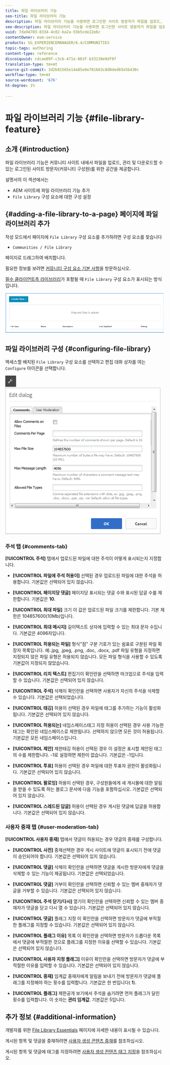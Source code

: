 ```yaml
---
title: 파일 라이브러리 기능
seo-title: 파일 라이브러리 기능
description: 파일 라이브러리 기능을 사용하면 로그인한 사이트 방문자가 파일을 업로드, 관리 및 다운로드할 수 있습니다
seo-description: 파일 라이브러리 기능을 사용하면 로그인한 사이트 방문자가 파일을 업로드, 관리 및 다운로드할 수 있습니다
uuid: 7da94703-8334-4c02-ba2a-55b5cde22e6c
contentOwner: msm-service
products: SG_EXPERIENCEMANAGER/6.4/COMMUNITIES
topic-tags: authoring
content-type: reference
discoiquuid: cdcae09f-c3cb-471e-863f-b33130e9df0f
translation-type: tm+mt
source-git-commit: 3d2b91565e14e85e9e701663c8d0ded03e5b430c
workflow-type: tm+mt
source-wordcount: '676'
ht-degree: 1%

---
```



# 파일 라이브러리 기능 {#file-library-feature}

## 소개 {#introduction}

파일 라이브러리 기능은 커뮤니티 사이트 내에서 파일을 업로드, 관리 및 다운로드할 수 있는 로그인된 사이트 방문자(커뮤니티 구성원)를 위한 공간을 제공합니다.

설명서의 이 섹션에서는

* AEM 사이트에 파일 라이브러리 기능 추가
* `File Library` 구성 요소에 대한 구성 설정

## {#adding-a-file-library-to-a-page} 페이지에 파일 라이브러리 추가

작성 모드에서 페이지에 `File Library` 구성 요소를 추가하려면 구성 요소를 찾습니다

* `Communities / File Library`

페이지로 드래그하여 배치합니다.

필요한 정보를 보려면 [커뮤니티 구성 요소 기본 사항](basics.md)을 방문하십시오.

[필수 클라이언트측 라이브러리](essentials-file-library.md#essentials-for-client-side)가 포함될 때 `File Library` 구성 요소가 표시되는 방식입니다.

![chlimage_1-430](assets/chlimage_1-430.png)

## 파일 라이브러리 구성 {#configuring-file-library}

액세스할 배치된 `File Library` 구성 요소를 선택하고 편집 대화 상자를 여는 `Configure` 아이콘을 선택합니다.

![chlimage_1-431](assets/chlimage_1-431.png) ![chlimage_1-432](assets/chlimage_1-432.png)

### 주석 탭 {#comments-tab}

**[!UICONTROL 주석]** 탭에서 업로드된 파일에 대한 주석이 어떻게 표시되는지 지정합니다.

* **[!UICONTROL 파일에 주석 허용이]**
선택된 경우 업로드된 파일에 대한 주석을 허용합니다. 기본값은 선택되어 있지 않습니다.

* **[!UICONTROL 페이지당 댓글]**
페이지당 표시되는 댓글 수와 표시된 답글 수를 제한합니다. 기본값은 
**10**.

* **[!UICONTROL 최대 파일]**
크기 이 값은 업로드된 파일 크기를 제한합니다. 기본 제한은 104857600(10Mb)입니다.

* **[!UICONTROL 최대 메시지]**
길이텍스트 상자에 입력할 수 있는 최대 문자 수입니다. 기본값은 4096자입니다.

* **[!UICONTROL 허용되는 파일]**
형식&quot;점&quot; 구분 기호가 있는 쉼표로 구분된 파일 확장자 목록입니다. 예:.jpg, .jpeg, .png, .doc, .docx, .pdf 파일 유형을 지정하면 지정되지 않은 파일 유형은 허용되지 않습니다. 모든 파일 형식을 사용할 수 있도록 기본값이 지정되지 않았습니다.

* **[!UICONTROL 리치 텍스트]**
편집기이 확인란을 선택하면 마크업으로 주석을 입력할 수 있습니다. 기본값은 선택되어 있지 않습니다.

* **[!UICONTROL 주석]**
삭제이 확인란을 선택하면 사용자가 자신의 주석을 삭제할 수 있습니다. 기본값은 선택되었습니다.

* **[!UICONTROL 태깅]**
허용이 선택된 경우 파일에 태그를 추가하는 기능이 활성화됩니다. 기본값은 선택되어 있지 않습니다.

* **[!UICONTROL 허용되는]**
네임스페이스태그 지정 허용이 선택된 경우 사용 가능한 태그는 확인된 네임스페이스로 제한됩니다. 선택하지 않으면 모든 것이 허용됩니다. 기본값은 모든 네임스페이스입니다.

* **[!UICONTROL 제안]**
제한태깅 허용이 선택된 경우 이 설정은 표시할 제안된 태그의 수를 제한합니다. -1로 설정하면 제한이 없습니다. 기본값은 -1입니다.

* **[!UICONTROL 투표]**
허용이 선택된 경우 파일에 대한 투표자 권한이 활성화됩니다. 기본값은 선택되어 있지 않습니다.

* **[!UICONTROL 팔로잉]**
허용이 선택된 경우, 구성원들에게 새 게시물에 대한 알림을 받을 수 있도록 하는 블로그  [](notifications.md) 문서에 다음 기능을 포함하십시오. 기본값은 선택되어 있지 않습니다.

* **[!UICONTROL 스레드된 답글]**
허용이 선택된 경우 게시된 댓글에 답글을 허용합니다. 기본값은 선택되어 있지 않습니다.

### 사용자 중재 탭 {#user-moderation-tab}

**[!UICONTROL 사용자 중재]** 탭에서 댓글이 허용되는 경우 댓글의 중재를 구성합니다.

* **[!UICONTROL 사전]**
중재선택한 경우 게시 사이트에 댓글이 표시되기 전에 댓글이 승인되어야 합니다. 기본값은 선택되어 있지 않습니다.

* **[!UICONTROL 댓글]**
삭제이 확인란을 선택하면 댓글을 게시한 방문자에게 댓글을 삭제할 수 있는 기능이 제공됩니다. 기본값은 선택되었습니다.

* **[!UICONTROL 댓글]**
거부이 확인란을 선택하면 신뢰할 수 있는 멤버 중재자가 댓글을 거부할 수 있습니다. 기본값은 선택되어 있지 않습니다.

* **[!UICONTROL 주석 닫기/다시]**
열기이 확인란을 선택하면 신뢰할 수 있는 멤버 중재자가 댓글을 닫고 다시 열 수 있습니다. 기본값은 선택되어 있지 않습니다.

* **[!UICONTROL 댓글]**
플래그 지정 이 확인란을 선택하면 방문자가 댓글에 부적절한 플래그를 지정할 수 있습니다. 기본값은 선택되어 있지 않습니다.

* **[!UICONTROL 플래그 이유]**
목록 이 확인란을 선택하면 방문자가 드롭다운 목록에서 댓글에 부적절한 것으로 플래그를 지정한 이유를 선택할 수 있습니다. 기본값은 선택되어 있지 않습니다.

* **[!UICONTROL 사용자 지정 플래그]**
이유이 확인란을 선택하면 방문자가 댓글에 부적절한 이유를 입력할 수 있습니다. 기본값은 선택되어 있지 않습니다.

* **[!UICONTROL 중재]**
임계값 중재자에게 알림을 보내기 전에 방문자가 댓글에 플래그를 지정해야 하는 횟수를 입력합니다. 기본값은 한 번입니다(
**1**).

* **[!UICONTROL 플래그]**
제한공개 보기에서 주석을 숨기려면 먼저 플래그가 달린 횟수를 입력합니다. 이 숫자는 
**관리 임계값**. 기본값은 5입니다.

## 추가 정보 {#additional-information}

개발자를 위한 [File Library Essentials](essentials-file-library.md) 페이지에 자세한 내용이 표시될 수 있습니다.

게시된 항목 및 댓글을 중재하려면 [사용자 생성 콘텐츠 중재](moderate-ugc.md)를 참조하십시오.

게시된 항목 및 댓글에 태그를 지정하려면 [사용자 생성 컨텐츠 태그 지정](tag-ugc.md)을 참조하십시오.
